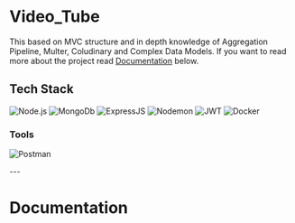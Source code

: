 # Video_Tube

This based on MVC structure and in depth knowledge of Aggregation Pipeline, Multer, Coludinary and Complex Data Models. If you want to read more about the project read [Documentation](#documentation) below.

## Tech Stack

<p>
  <img alt="Node.js" src="https://img.shields.io/badge/node.js-6DA55F?style=for-the-badge&logo=node.js&logoColor=white"/>
  <img alt="MongoDb" src="https://img.shields.io/badge/MongoDB-%234ea94b.svg?style=for-the-badge&logo=mongodb&logoColor=white"/>
  <img alt="ExpressJS" src="https://img.shields.io/badge/express.js-%23404d59.svg?style=for-the-badge&logo=express&logoColor=%2361DAFB"/>
  <img alt="Nodemon" src="https://img.shields.io/badge/NODEMON-%23323330.svg?style=for-the-badge&logo=nodemon&logoColor=%BBDEAD"/>
  <img alt="JWT" src="https://img.shields.io/badge/JWT-black?style=for-the-badge&logo=JSON%20web%20tokens"/>
  <img alt="Docker" src="https://img.shields.io/badge/docker-%230db7ed.svg?style=for-the-badge&logo=docker&logoColor=white"/>
  
</p>

### Tools

<p>
   <img alt="Postman" src="https://img.shields.io/badge/Postman-FF6C37?style=for-the-badge&logo=postman&logoColor=white"/>
</p>
---

# Documentation 
